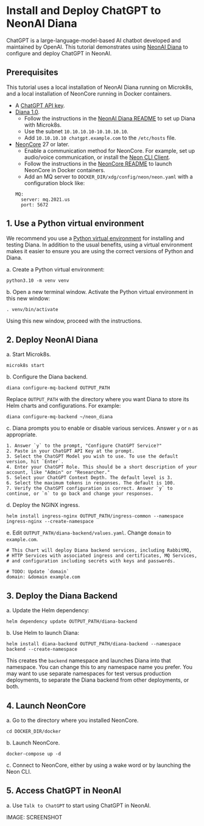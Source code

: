 # Install and Deploy ChatGPT to NeonAI Diana 

ChatGPT is a large-language-model-based AI chatbot developed and maintained by OpenAI. This tutorial demonstrates using [NeonAI Diana](https://github.com/NeonGeckoCom/neon-diana-utils) to configure and deploy ChatGPT in NeonAI.

## Prerequisites

This tutorial uses a local installation of NeonAI Diana running on Microk8s, and a local installation of NeonCore running in Docker containers.

* A [ChatGPT API key](https://help.openai.com/en/articles/4936850-where-do-i-find-my-secret-api-key).
* [Diana 1.0](https://github.com/NeonGeckoCom/neon-diana-utils/blob/dev/README.md). 
    * Follow the instructions in the [NeonAI Diana README]((https://github.com/NeonGeckoCom/neon-diana-utils/blob/dev/README.md)) to set up Diana with Microk8s.
    * Use the subnet `10.10.10.10-10.10.10.10`.
    * Add `10.10.10.10 chatgpt.example.com` to the `/etc/hosts` file.
* [NeonCore](https://github.com/NeonGeckoCom/NeonCore) 27 or later.
    * Enable a communication method for NeonCore. For example, set up audio/voice communication, or install the [Neon CLI Client](https://pypi.org/project/neon-cli-client/).
    * Follow the instructions in the [NeonCore README](https://github.com/NeonGeckoCom/NeonCore) to launch NeonCore in Docker containers.
    * Add an MQ server to `DOCKER_DIR/xdg/config/neon/neon.yaml` with a configuration block like:
    ```
    MQ:
      server: mq.2021.us
      port: 5672
    ```
    
    
## 1. Use a Python virtual environment

We recommend you use a [Python virtual environment](https://docs.python.org/3/library/venv.html) for installing and testing Diana. In addition to the usual benefits, using a virtual environment makes it easier to ensure you are using the correct versions of Python and Diana.

a. Create a Python virtual environment:

```
python3.10 -m venv venv
```

b. Open a new terminal window. Activate the Python virtual environment in this new window:

```
. venv/bin/activate
```

Using this new window, proceed with the instructions.

## 2. Deploy NeonAI Diana

a. Start Microk8s.

```
microk8s start
```

b. Configure the Diana backend.

```
diana configure-mq-backend OUTPUT_PATH
```

Replace `OUTPUT_PATH` with the directory where you want Diana to store its Helm charts and configurations. For example:

```
diana configure-mq-backend ~/neon_diana
```

c. Diana prompts you to enable or disable various services. Answer `y` or `n` as appropriate. 

    1. Answer `y` to the prompt, "Configure ChatGPT Service?"
    2. Paste in your ChatGPT API Key at the prompt.
    3. Select the ChatGPT Model you wish to use. To use the default version, hit `Enter`.
    4. Enter your ChatGPT Role. This should be a short description of your account, like "Admin" or "Researcher."
    5. Select your ChatGPT Context Depth. The default level is 3.
    6. Select the maximum tokens in responses. The default is 100.
    7. Verify the ChatGPT configuration is correct. Answer `y` to continue, or `n` to go back and change your responses.

d. Deploy the NGINX ingress.

```
helm install ingress-nginx OUTPUT_PATH/ingress-common --namespace ingress-nginx --create-namespace
```

e. Edit `OUTPUT_PATH/diana-backend/values.yaml`. Change `domain` to `example.com`.

```
# This Chart will deploy Diana backend services, including RabbitMQ,
# HTTP Services with associated ingress and certificates, MQ Services,
# and configuration including secrets with keys and passwords.

# TODO: Update `domain`
domain: &domain example.com
```

## 3. Deploy the Diana Backend

a. Update the Helm dependency:

```
helm dependency update OUTPUT_PATH/diana-backend
```

b. Use Helm to launch Diana:

```
helm install diana-backend OUTPUT_PATH/diana-backend --namespace backend --create-namespace
```

This creates the `backend` namespace and launches Diana into that namespace. You can change this to any namespace name you prefer. You may want to use separate namespaces for test versus production deployments, to separate the Diana backend from other deployments, or both.

## 4. Launch NeonCore

a. Go to the directory where you installed NeonCore.

```
cd DOCKER_DIR/docker
```

b. Launch NeonCore.

```
docker-compose up -d
```

c. Connect to NeonCore, either by using a wake word or by launching the Neon CLI.

## 5. Access ChatGPT in NeonAI

a. Use `Talk to ChatGPT` to start using ChatGPT in NeonAI.

IMAGE: SCREENSHOT



